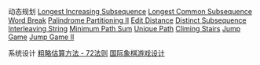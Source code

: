 动态规划
[Longest Increasing Subsequence](https://github.com/wenalan/blog/issues/1)
[Longest Common Subsequence](https://github.com/wenalan/blog/issues/3)
[Word Break](https://github.com/wenalan/blog/issues/4)
[Palindrome Partitioning II](https://github.com/wenalan/blog/issues/5)
[Edit Distance](https://github.com/wenalan/blog/issues/6)
[Distinct Subsequence](https://github.com/wenalan/blog/issues/7)
[Interleaving String](https://github.com/wenalan/blog/issues/8)
[Minimum Path Sum](https://github.com/wenalan/blog/issues/9)
[Unique Path](https://github.com/wenalan/blog/issues/10)
[Climing Stairs](https://github.com/wenalan/blog/issues/11)
[Jump Game](https://github.com/wenalan/blog/issues/12)
[Jump Game II](https://github.com/wenalan/blog/issues/13)

系统设计
[粗略估算方法 - 72法则](https://github.com/wenalan/blog/issues/13)
[国际象棋游戏设计](https://github.com/wenalan/blog/issues/14)
